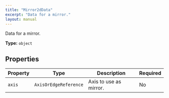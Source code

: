 ```yaml
---
title: "Mirror2dData"
excerpt: "Data for a mirror."
layout: manual
---
```


Data for a mirror.

**Type:** `object`






## Properties

| Property | Type | Description | Required |
|----------|------|-------------|----------|
| `axis` |`AxisOrEdgeReference`| Axis to use as mirror. | No |


